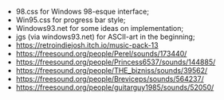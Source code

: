 * 98.css for Windows 98-esque interface;
* Win95.css for progress bar style;
* Windows93.net for some ideas on implementation;
* jgs (via windows93.net) for ASCII-art in the beginning;
* https://retroindiejosh.itch.io/music-pack-13
* https://freesound.org/people/Perel/sounds/173440/
* https://freesound.org/people/Princess6537/sounds/144885/
* https://freesound.org/people/THE_bizniss/sounds/39562/
* https://freesound.org/people/Breviceps/sounds/564237/
* https://freesound.org/people/guitarguy1985/sounds/52050/
